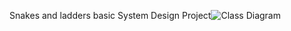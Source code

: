 Snakes and ladders basic System Design Project![Class Diagram](https://github.com/1121dev/Snakes_And_Ladders/assets/144041963/9d0b7fba-04f6-4d76-99ce-f6994023e7eb)
